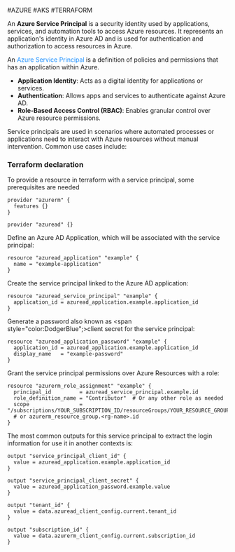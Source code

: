#AZURE #AKS #TERRAFORM 


An **Azure Service Principal** is a security identity used by applications, services, and automation tools to access Azure resources. It represents an application's identity in Azure AD and is used for authentication and authorization to access resources in Azure.

An <span style="color:DodgerBlue;">Azure Service Principal</span> is a definition of policies and permissions that has an application within Azure. 

- **Application Identity**: Acts as a digital identity for applications or services.
- **Authentication**: Allows apps and services to authenticate against Azure AD.
- **Role-Based Access Control (RBAC)**: Enables granular control over Azure resource permissions.

Service principals are used in scenarios where automated processes or applications need to interact with Azure resources without manual intervention. Common use cases include:


### Terraform declaration

To provide a resource in terraform with a service principal, some prerequisites are needed

```hcl
provider "azurerm" {
  features {}
}

provider "azuread" {}

```


Define an Azure AD Application, which will be associated with the service principal:

```hcl
resource "azuread_application" "example" {
  name = "example-application"
}
```

Create the service principal linked to the Azure AD application:

```hcl
resource "azuread_service_principal" "example" {
  application_id = azuread_application.example.application_id
}

```

Generate a password also known as <span style="color:DodgerBlue";>client secret</span> for the service principal:

```hcl
resource "azuread_application_password" "example" {
  application_id = azuread_application.example.application_id
  display_name   = "example-password"
}
```

Grant the service principal permissions over Azure Resources with a role:

```hcl
resource "azurerm_role_assignment" "example" {
  principal_id         = azuread_service_principal.example.id
  role_definition_name = "Contributor"  # Or any other role as needed
  scope                = "/subscriptions/YOUR_SUBSCRIPTION_ID/resourceGroups/YOUR_RESOURCE_GROUP_NAME" 
  # or azurerm_resource_group.<rg-name>.id
}

```

The most common outputs for this service principal to extract the login information for use it in another contexts is: 

```hcl
output "service_principal_client_id" {
  value = azuread_application.example.application_id
}

output "service_principal_client_secret" {
  value = azuread_application_password.example.value
}

output "tenant_id" {
  value = data.azuread_client_config.current.tenant_id
}

output "subscription_id" {
  value = data.azurerm_client_config.current.subscription_id
}

```

